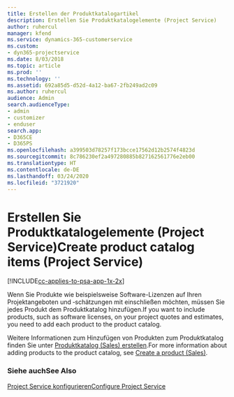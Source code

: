 ```yaml
---
title: Erstellen der Produktkatalogartikel
description: Erstellen Sie Produktkatalogelemente (Project Service)
author: ruhercul
manager: kfend
ms.service: dynamics-365-customerservice
ms.custom:
- dyn365-projectservice
ms.date: 8/03/2018
ms.topic: article
ms.prod: ''
ms.technology: ''
ms.assetid: 692a85d5-d52d-4a12-ba67-2fb249ad2c09
ms.author: ruhercul
audience: Admin
search.audienceType:
- admin
- customizer
- enduser
search.app:
- D365CE
- D365PS
ms.openlocfilehash: a399503d78257f173bcce17562d12b2574f4823d
ms.sourcegitcommit: 8c786230ef2a497280885b827162561776e2eb00
ms.translationtype: HT
ms.contentlocale: de-DE
ms.lasthandoff: 03/24/2020
ms.locfileid: "3721920"
---
```

# <a name="create-product-catalog-items-project-service"></a><span data-ttu-id="906a4-103">Erstellen Sie Produktkatalogelemente (Project Service)</span><span class="sxs-lookup"><span data-stu-id="906a4-103">Create product catalog items (Project Service)</span></span>

[!INCLUDE[cc-applies-to-psa-app-1x-2x](../includes/cc-applies-to-psa-app-1x-2x.md)]

<span data-ttu-id="906a4-104">Wenn Sie Produkte wie beispielsweise Software-Lizenzen auf Ihren Projektangeboten und ‑schätzungen mit einschließen möchten, müssen Sie jedes Produkt dem Produktkatalog hinzufügen.</span><span class="sxs-lookup"><span data-stu-id="906a4-104">If you want to include products, such as software licenses, on your project quotes and estimates, you need to add each product to the product catalog.</span></span>  
  
 <span data-ttu-id="906a4-105">Weitere Informationen zum Hinzufügen von Produkten zum Produktkatalog finden Sie unter [Produktkatalog (Sales) erstellen](../sales-enterprise/create-product-sales.md).</span><span class="sxs-lookup"><span data-stu-id="906a4-105">For more information about adding products to the product catalog, see [Create a product (Sales)](../sales-enterprise/create-product-sales.md).</span></span>  
  
### <a name="see-also"></a><span data-ttu-id="906a4-106">Siehe auch</span><span class="sxs-lookup"><span data-stu-id="906a4-106">See Also</span></span>  
 [<span data-ttu-id="906a4-107">Project Service konfigurieren</span><span class="sxs-lookup"><span data-stu-id="906a4-107">Configure Project Service</span></span>](../project-service/configure.md)
